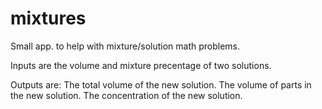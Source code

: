 # mixtures
Small app. to help with mixture/solution math problems.

Inputs are the volume and mixture precentage of two solutions.

Outputs are:
The total volume of the new solution.
The volume of parts in the new solution.
The concentration of the new solution.
